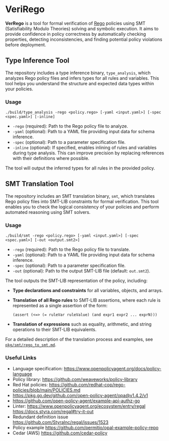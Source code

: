 # VeriRego

**VerRego** is a tool for formal verification of [Rego](https://www.openpolicyagent.org/docs/latest/policy-language/) policies using SMT (Satisfiability Modulo Theories) solving and symbolic execution. It aims to provide confidence in policy correctness by automatically checking properties, detecting inconsistencies, and finding potential policy violations before deployment.

## Type Inference Tool

The repository includes a type inference binary, `type_analysis`, which analyzes Rego policy files and infers types for all rules and variables. This tool helps you understand the structure and expected data types within your policies.

### Usage

```
./build/type_analysis -rego <policy.rego> [-yaml <input.yaml>] [-spec <spec.yaml>] [-inline]
```

- `-rego` (required): Path to the Rego policy file to analyze.
- `-yaml` (optional): Path to a YAML file providing input data for schema inference.
- `-spec` (optional): Path to a parameter specification file.
- `-inline` (optional): If specified, enables inlining of rules and variables during type analysis. This can improve precision by replacing references with their definitions where possible.

The tool will output the inferred types for all rules in the provided policy.

## SMT Translation Tool

The repository includes an SMT translation binary, `smt`, which translates Rego policy files into SMT-LIB constraints for formal verification. This tool enables you to check the logical consistency of your policies and perform automated reasoning using SMT solvers.

### Usage

```
./build/smt -rego <policy.rego> [-yaml <input.yaml>] [-spec <spec.yaml>] [-out <output.smt2>]
```

- `-rego` (required): Path to the Rego policy file to translate.
- `-yaml` (optional): Path to a YAML file providing input data for schema inference.
- `-spec` (optional): Path to a parameter specification file.
- `-out` (optional): Path to the output SMT-LIB file (default: `out.smt2`).

The tool outputs the SMT-LIB representation of the policy, including:
- **Type declarations and constraints** for all variables, objects, and arrays.
- **Translation of all Rego rules** to SMT-LIB assertions, where each rule is represented as a single assertion of the form:

  ```smtlib
  (assert (<=> (= ruleVar ruleValue) (and expr1 expr2 ... exprN)))
  ```

- **Translation of expressions** such as equality, arithmetic, and string operations to their SMT-LIB equivalents.

For a detailed description of the translation process and examples, see [`pkg/smt/rego_to_smt.md`](pkg/smt/rego_to_smt.md).

### Useful Links 
- Language specification: https://www.openpolicyagent.org/docs/policy-language
- Policy library: https://github.com/weaveworks/policy-library 
- Red Hat policies: https://github.com/redhat-cop/rego-policies/blob/main/POLICIES.md
- https://pkg.go.dev/github.com/open-policy-agent/opa@v1.4.2/v1
- https://github.com/open-policy-agent/example-api-authz-go
- Linter: https://www.openpolicyagent.org/ecosystem/entry/regal https://docs.styra.com/regal#try-it-out
- Redundant definition issue https://github.com/StyraInc/regal/issues/1523
- Policy example https://github.com/permitio/opal-example-policy-repo
- Cedar (AWS) https://github.com/cedar-policy